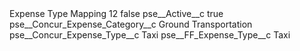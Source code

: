 <?xml version="1.0" encoding="UTF-8"?>
<CustomMetadata xmlns="http://soap.sforce.com/2006/04/metadata" xmlns:xsi="http://www.w3.org/2001/XMLSchema-instance" xmlns:xsd="http://www.w3.org/2001/XMLSchema">
    <label>Expense Type Mapping 12</label>
    <protected>false</protected>
    <values>
        <field>pse__Active__c</field>
        <value xsi:type="xsd:boolean">true</value>
    </values>
    <values>
        <field>pse__Concur_Expense_Category__c</field>
        <value xsi:type="xsd:string">Ground Transportation</value>
    </values>
    <values>
        <field>pse__Concur_Expense_Type__c</field>
        <value xsi:type="xsd:string">Taxi</value>
    </values>
    <values>
        <field>pse__FF_Expense_Type__c</field>
        <value xsi:type="xsd:string">Taxi</value>
    </values>
</CustomMetadata>
